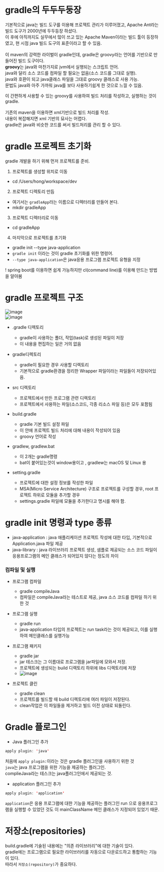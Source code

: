 # gradle의 두두두둥장
기본적으로 java는 빌드 도구를 이용해 프로젝트 관리가 이루어졌고, Apache Ant라는 빌드 도구가 2000년에 두두등장 하셨다.  
이 후에 아직까지도 실무에서 많이 쓰고 있는 Apache Maven이라는 빌드 툴이 등장하였고, 현 시점 java 빌드 도구의 표준이라고 할 수 있음.  
<br>이 maven의 강력한 라이벌이 gradle인데, gradle은 groovy라는 언어를 기반으로 만들어진 빌드 도구이다.  
<b>groovy</b>는 java와 마찬가지로 jvm에서 실행되는 스크립트 언어.  
java와 달리 소스 코드를 컴파일 할 필요는 없음(소스 코드를 그대로 실행).  
java와 호환이 되고 java클래스 파일을 그대로 groovy 클래스로 사용 가능.  
문법도 java와 아주 가까워 java를 보다 사용하기쉽게 한 것으로 느낄 수 있음.  

이 간편하게 사용할 수 있는 groovy를 사용하여 빌드 처리를 작성하고, 실행하는 것이 gradle.  
<br>기존의 maven을 이용하면 xml기반으로 빌드 처리를 작성.  
내용이 복잡해지면 xml 기반의 묘사는 어렵다.  
gradle은 java와 비슷한 코드를 써서 빌드처리를 관리 할 수 있다.  


# gradle 프로젝트 초기화
gradle 개발을 하기 위해 먼저 프로젝트를 준비.  
1. 프로젝트를 생성할 위치로 이동
  * cd /Users/hong/workspace/dev
2. 프로젝트 디렉토리 만듬
  * 여기서는 `gradleApp`라는 이름으로 디렉터리를 만들어 본다.
  * mkdir gradleApp
3. 프로젝트 디렉터리로 이동
  * cd gradleApp
4. 마지막으로 프로젝트를 초기화
  * gradle init --type java-application
  * `gradle init` 이라는 것이 gradle 초기화를 위한 명령어.
  * `--type java-application`은 java응용 프로그램 프로젝트 유형을 지정

! spring boot를 이용하면 쉽게 가능하지만 cl(command line)를 이용해 만드는 방법을 알아봄

# gradle 프로젝트 구조
![image](https://user-images.githubusercontent.com/67637716/167525305-458d0be0-c6d7-48f3-bf23-05054c1e465d.png)  
![image](https://user-images.githubusercontent.com/67637716/167525337-80c71f3f-0dcd-4b5b-82db-7365a608ee16.png)  

* .gradle 디렉토리
  * gradle이 사용하는 폴더, 작업(task)로 생성된 파일이 저장
  * 이 내용을 편집하는 일은 거의 없음

* gradle디렉토리
  * gradle이 필요한 경우 사용할 디렉토리
  * 기본적으로 gradle환경을 정리한 Wrapper 파일이라는 파일들이 저장되어있음.

* src 디렉토리
  * 프로젝트에서 만든 프로그램 관련 디렉토리
  * 프로젝트에서 사용하는 파일(소스코드, 각종 리소스 파일 등)은 모두 포함됨

* build.gradle
  * gradle 기본 빌드 설정 파일
  * 이 안에 프로젝트 빌드 처리에 대해 내용이 작성되어 있음
  * groovy 언어로 작성

* gradlew, gradlew.bat
  * 이 2개는 gradle명령
  * bat이 붙어있는것이 window용이고 , gradlew는 macOS 및 Linux 용

* setting.gradle
  * 프로젝트에 대한 설정 정보를 작성한 파일
  * MSA(Micro Service Architecture) 구조로 프로젝트를 구성할 경우, root 프로젝트 하위로 모듈을 추가할 경우 
  * settings.gradle 파일에 모듈을 추가한다고 명시를 해야 함. 


# gradle init 명령과 type 종류
* java-application : java 애플리케이션 프로젝트 작성에 대한 타입, 기본적으로 Application.java 파일 제공
* java-library : java 라이브러리 프로젝트 생성, 샘플로 제공되는 소스 코드 파일이 응용프로그램의 메인 클래스가 되어있지 않다는 정도의 차이

### 컴파일 및 실행
* 프로그램 컴파일
  * gradle compileJava
  * 컴파일은 compileJava라는 테스트로 제공, java 소스 코드를 컴파일 하기 위한 것

* 프로그램 실행
  * gradle run
  * java-application 타입의 프로젝트는 run task라는 것이 제공되고, 이를 실행하여 메인클래스를 실행가능

* 프로그램 패키지
  * gradle jar
  * jar 테스크는 그 이름대로 프로그램을 jar파일에 모와서 저장.
  * 프로젝트에 생성되는 build 디렉토리 하위에 libs 디렉토리에 저장
  * ![image](https://user-images.githubusercontent.com/67637716/167527155-333721da-b9ba-4a23-8f59-24d3ca315029.png)

* 프로젝트 클린
  * gradle clean
  * 프로젝트를 빌드할 때 build 디렉토리에 여러 파일이 저장된다.  
  * clean작업은 이 파일들을 제거하고 빌드 이전 상태로 되돌린다. 

# Gradle 플로그인
* Java 플러그인 추가
``` java
apply plugin: 'java'
```  
처음에 `apply plugin:`이라는 것은 gradle 플러그인을 사용하기 위한 것  
`java`는 java 프로그램을 위한 기능을 제공하는 플러그인.  
complieJava라는 테스크는 java플러그인에서 제공되는 것.  

* application 플러그인 추가
``` java
apply plugin: 'application'
```  
`application`은 응용 프로그램에 대한 기능을 제공하는 플러그인 
run 으로 응용프로그램을 실행할 수 있었던 것도 이 mainClassName 메인 클래스가 지정되어 있었기 때문.  

# 저장소(repositories)
build.gradle에 기술된 내용에는 "의존 라이브러리"에 대한 기술이 있다.  
gradle에는 프로그램으로 필요한 라이브러리를 자동으로 다운로드하고 통합하는 기능이 있다.  
따라서 `저장소(repository)`가 중요하다.  
<br>


